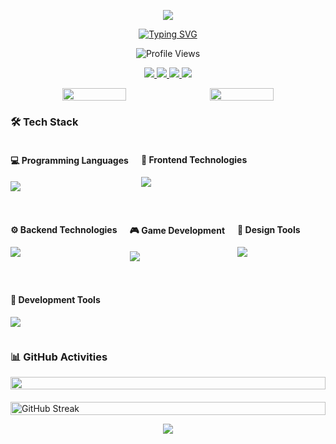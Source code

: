 <p align="center">
  <img src="https://capsule-render.vercel.app/api?type=waving&color=timeGradient&height=200&&section=header&text=Hello!&fontSize=90&fontAlign=50&fontAlignY=30&desc=YJGGZHK&descAlign=50&descSize=30&descAlignY=60&animation=twinkling" />
</p>
<p align="center">
<a href="https://git.io/typing-svg"><img src="https://readme-typing-svg.demolab.com?font=Noto+Sans&size=24&duration=4000&pause=1000&center=true&vCenter=true&random=true&width=435&lines=Hello;%E4%BD%A0%E5%A5%BD;Bonjour;Hola;Ciao;%E3%81%93%E3%82%93%E3%81%AB%E3%81%A1%E3%81%AF+;%EC%95%88%EB%85%95%ED%95%98%EC%84%B8%EC%9A%94;%D0%97%D0%B4%D1%80%D0%B0%D0%B2%D1%81%D1%82%D0%B2%D1%83%D0%B9%D1%82%D0%B5+;Merhaba" alt="Typing SVG" /></a>
</p>
<p align="center">
  <img src="https://komarev.com/ghpvc/?username=YJGGZHK&label=Profile%20Views&color=brightgreen&style=flat-square" alt="Profile Views" />
</p>

<div align="center">
  <p>
    <a href="https://github.com/YJGGZHK">
      <img src="https://img.shields.io/badge/GitHub-100000?style=for-the-badge&logo=github&logoColor=white" />
    </a>
    <a href="mailto:zyj20021114@outlook.com">
      <img src="https://img.shields.io/badge/Email-D14836?style=for-the-badge&logo=outlook&logoColor=white" />
    </a>
      <a href="https://yjggzhk.itch.io/space-fortress">
      <img src="https://img.shields.io/badge/itch.io-000000?style=for-the-badge&logo=itch.io&logoColor=white" />
    </a>
<a href="#">
  <img src="https://img.shields.io/badge/WeChat-yjggzhkwork-07C160?style=for-the-badge&logo=wechat&logoColor=white" />
</a>
    


  </p>
  

  <div style="display: flex; justify-content: center; gap: 10px;">
    <img  height="45%" src="https://github-readme-stats.vercel.app/api?username=YJGGZHK&show_icons=true&theme=radical" />
    <img  height="45%" src="https://github-readme-stats.vercel.app/api/top-langs/?username=YJGGZHK&theme=radical&layout=compact" />
    
  </div>
</div>

<h3>🛠 Tech Stack</h3>

<div style="display: flex; flex-wrap: wrap; gap: 20px;">
  <div>
    <h4>💻 Programming Languages</h4>
    <p>
      <img src="https://skillicons.dev/icons?i=html,css,js,ts,python,c,cpp,cs,dart&theme=light" />
    </p>
  </div>

  <div>
    <h4>🎨 Frontend Technologies</h4>
    <p>
      <img src="https://skillicons.dev/icons?i=vue,react,flutter,electron,vite,webpack,next,tailwind,sass,npm,pnpm,yarn,threejs&theme=light" />
    </p>
  </div>

  <div>
    <h4>⚙️ Backend Technologies</h4>
    <p>
      <img src="https://skillicons.dev/icons?i=nodejs,express,nest,prisma,mysql,docker,nginx,linux,sqlite,postman&theme=light" />
    </p>
  </div>

  <div>
    <h4>🎮 Game Development</h4>
    <p>
      <img src="https://skillicons.dev/icons?i=unity&theme=light" />
    </p>
  </div>

  <div>
    <h4>🎯 Design Tools</h4>
    <p>
      <img src="https://skillicons.dev/icons?i=ps,ae,pr,blender&theme=light" />
    </p>
  </div>

  <div>
    <h4>🔧 Development Tools</h4>
    <p>
      <img src="https://skillicons.dev/icons?i=git,github,vscode,clion,webstorm,obsidian&theme=light" />
    </p>
  </div>
</div>

<h3>📊 GitHub Activities</h3>
<div style="display: flex; flex-wrap: wrap; gap: 20px; justify-content: space-around;">
  <img src="https://github-readme-activity-graph.vercel.app/graph?username=YJGGZHK&theme=github-compact&hide_border=true&area=true" width="100%" />
  <img src="https://github-readme-streak-stats.herokuapp.com/?user=YJGGZHK&theme=radical" alt="GitHub Streak" width="100%" />
</div>

<!-- <div align="center">
  <h3>🌐 Personal Blog</h3>
  <a href="https://yjggzhk.github.io/" target="_blank">
    <img src="https://img.shields.io/badge/Blog-YJGGZHK-blue?style=for-the-badge&logo=wordpress&logoColor=white" alt="Personal Blog"/>
  </a>
  <p style="margin-top: 10px; font-style: italic; color: #666;">
    Welcome to my blog for more technical sharing and personal insights
  </p>
</div> -->


<p align="center">
  <img src="https://capsule-render.vercel.app/api?type=waving&color=timeGradient&height=200&&section=footer&text=Keep%20Exploring&fontSize=90&fontAlign=50&fontAlignY=70&desc=YJGGZHK&descSize=30&descAlign=50&descAlignY=40&animation=twinkling" />
</p>